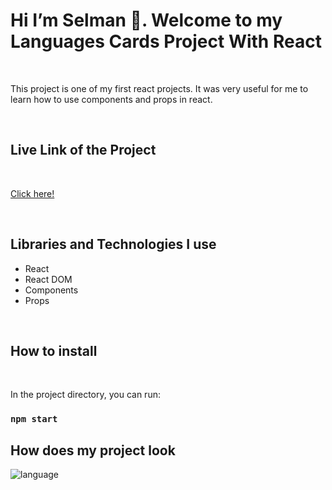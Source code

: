 

<h1>Hi I’m Selman 👋. Welcome to my  Languages Cards Project With React </h1>

<br>

<p>This project is one of my first react projects. It was very useful for me to learn how to use components and props in react.</p>

<br>

<h2>Live Link of the Project</h2>

<br>


[Click here!](https://selman-react-language-cards.netlify.app/)

<br>

<h2>Libraries and Technologies I use</h2>
 
 * React 
 * React DOM
 * Components
 * Props



 
 <br>
 
<h2>How to install</h2>


<br>

In the project directory, you can run:

### `npm start`


<h2>How does my project look</h2>


![language](https://user-images.githubusercontent.com/97898216/178433561-1852c5c1-7af2-4990-9f65-1c379bbcce7b.gif)

